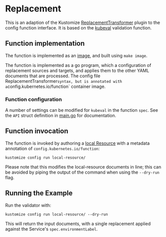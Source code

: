 # Replacement

This is an adaption of the Kustomize
[ReplacementTransformer](https://github.com/kubernetes-sigs/kustomize/tree/master/plugin/someteam.example.com/v1/replacementtransformer)
plugin to the config function interface.
It is based on the 
[kubeval](https://github.com/kubernetes-sigs/kustomize/tree/master/functions/examples/validator-kubeval) validation function.


## Function implementation

The function is implemented as an [image](image), and built using `make image`.

The function is implemented as a go program, which a configuration of
replacement sources and targets, and applies them to the other YAML
documents that are processed. The config file  ReplacementTransformer` syntax,
but is annotated with a `config.kubernetes.io/function` container image.

### Function configuration

A number of settings can be modified for `kubeval` in the function `spec`. See
the `API` struct definition in [main.go](image/main.go) for documentation.

## Function invocation

The function is invoked by authoring a [local Resource](local-resource)
with a metadata annotation of `config.kubernetes.io/function`:

    kustomize config run local-resource/

Please note that this modifies the local-resource documents in line; this can
be avoided by piping the output of the command when using the `--dry-run` flag.

## Running the Example

Run the validator with:

    kustomize config run local-resource/ --dry-run

This will return the input documents, with a single replacement applied
against the Service's `spec.environmentLabel`.

